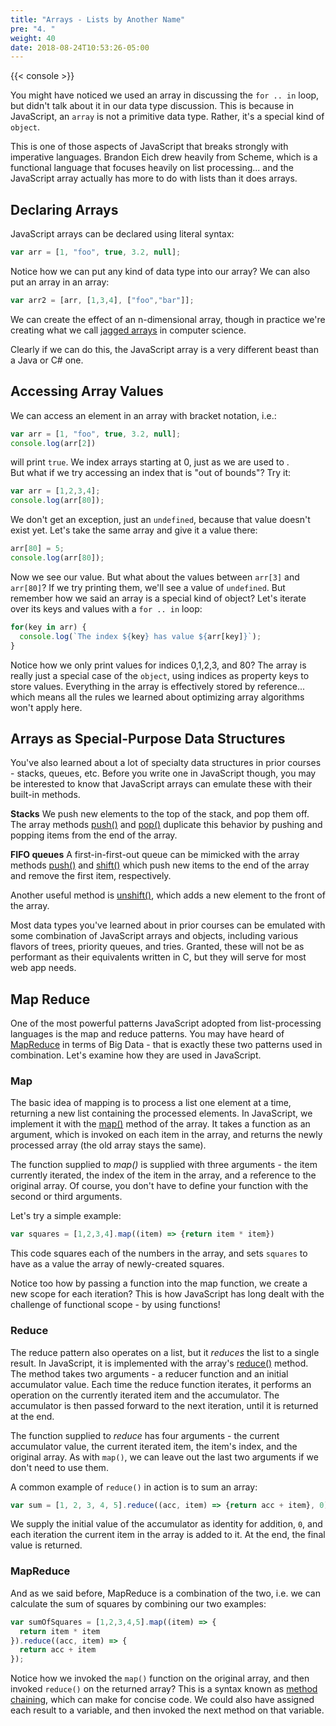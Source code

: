 ```yaml
---
title: "Arrays - Lists by Another Name"
pre: "4. "
weight: 40
date: 2018-08-24T10:53:26-05:00
---
```


{{< console >}}

You might have noticed we used an array in discussing the `for .. in` loop, but didn't talk about it in our data type discussion.  This is because in JavaScript, an `array` is not a primitive data type.  Rather, it's a special kind of `object`.

This is one of those aspects of JavaScript that breaks strongly with imperative languages.  Brandon Eich drew heavily from Scheme, which is a functional language that focuses heavily on list processing... and the JavaScript array actually has more to do with lists than it does arrays.   

## Declaring Arrays
JavaScript arrays can be declared using literal syntax:

```js 
var arr = [1, "foo", true, 3.2, null];
```

Notice how we can put any kind of data type into our array?  We can also put an array in an array:

```js 
var arr2 = [arr, [1,3,4], ["foo","bar"]];
```

We can create the effect of an n-dimensional array, though in practice we're creating what we call [jagged arrays](https://en.wikipedia.org/wiki/Jagged_array) in computer science.

Clearly if we can do this, the JavaScript array is a very different beast than a Java or C# one.

## Accessing Array Values

We can access an element in an array with bracket notation, i.e.:

```js 
var arr = [1, "foo", true, 3.2, null];
console.log(arr[2])
```

will print `true`.  We index arrays starting at 0, just as we are used to .  
But what if we try accessing an index that is "out of bounds"?  Try it:

```js
var arr = [1,2,3,4];
console.log(arr[80]);
```

We don't get an exception, just an `undefined`, because that value doesn't exist yet. Let's take the same array and give it a value there:

```js
arr[80] = 5;
console.log(arr[80]);
```

Now we see our value.  But what about the values between `arr[3]` and `arr[80]`?  If we try printing them, we'll see a value of `undefined`.  But remember how we said an array is a special kind of object?  Let's iterate over its keys and values with a `for .. in` loop:

```js 
for(key in arr) {
  console.log(`The index ${key} has value ${arr[key]}`);
}
```

Notice how we only print values for indices 0,1,2,3, and 80?  The array is really just a special case of the `object`, using indices as property keys to store values. Everything in the array is effectively stored by reference... which means all the rules we learned about optimizing array algorithms won't apply here.

## Arrays as Special-Purpose Data Structures

You've also learned about a lot of specialty data structures in prior courses - stacks, queues, etc.  Before you write one in JavaScript though, you may be interested to know that JavaScript arrays can emulate these with their built-in methods.  

__Stacks__ We push new elements to the top of the stack, and pop them off.  The array methods [push()](https://developer.mozilla.org/en-US/docs/Web/JavaScript/Reference/Global_Objects/Array/push) and [pop()](https://developer.mozilla.org/en-US/docs/Web/JavaScript/Reference/Global_Objects/Array/pop) duplicate this behavior by pushing and popping items from the end of the array.

__FIFO queues__ A first-in-first-out queue can be mimicked with the array methods [push()](https://developer.mozilla.org/en-US/docs/Web/JavaScript/Reference/Global_Objects/Array/push) and [shift()](https://developer.mozilla.org/en-US/docs/Web/JavaScript/Reference/Global_Objects/Array/shift) which push new items to the end of the array and remove the first item, respectively.

Another useful method is [unshift()](https://developer.mozilla.org/en-US/docs/Web/JavaScript/Reference/Global_Objects/Array/unshift), which adds a new element to the front of the array.  

Most data types you've learned about in prior courses can be emulated with some combination of JavaScript arrays and objects, including various flavors of trees, priority queues, and tries.  Granted, these will not be as performant as their equivalents written in C, but they will serve for most web app needs.

## Map Reduce

One of the most powerful patterns JavaScript adopted from list-processing languages is the map and reduce patterns.  You may have heard of [MapReduce](https://en.wikipedia.org/wiki/MapReduce) in terms of Big Data - that is exactly these two patterns used in combination. Let's examine how they are used in JavaScript.

### Map

The basic idea of mapping is to process a list one element at a time, returning a new list containing the processed elements.  In JavaScript, we implement it with the [map()](https://developer.mozilla.org/en-US/docs/Web/JavaScript/Reference/Global_Objects/Array/map) method of the array. It takes a function as an argument, which is invoked on each item in the array, and returns the newly processed array (the old array stays the same).  

The function supplied to _map()_ is supplied with three arguments - the item currently iterated, the index of the item in the array, and a reference to the original array. Of course, you don't have to define your function with the second or third arguments.  

Let's try a simple example:

```js 
var squares = [1,2,3,4].map((item) => {return item * item})
```

This code squares each of the numbers in the array, and sets `squares` to have as a value the array of newly-created squares. 

Notice too how by passing a function into the map function, we create a new scope for each iteration?  This is how JavaScript has long dealt with the challenge of functional scope - by using functions!

### Reduce

The reduce pattern also operates on a list, but it _reduces_ the list to a single result.  In JavaScript, it is implemented with the array's [reduce()]() method.  The method takes two arguments - a reducer function and an initial accumulator value.  Each time the reduce function iterates, it performs an operation on the currently iterated item and the accumulator.  The accumulator is then passed forward to the next iteration, until it is returned at the end.

The function supplied to _reduce_ has four arguments - the current accumulator value, the current iterated item, the item's index, and the original array.  As with `map()`, we can leave out the last two arguments if we don't need to use them.

A common example of `reduce()` in action is to sum an array:

```js
var sum = [1, 2, 3, 4, 5].reduce((acc, item) => {return acc + item}, 0);
```

We supply the initial value of the accumulator as identity for addition, `0`, and each iteration the current item in the array is added to it.  At the end, the final value is returned.

### MapReduce 

And as we said before, MapReduce is a combination of the two, i.e. we can calculate the sum of squares by combining our two examples:

```js
var sumOfSquares = [1,2,3,4,5].map((item) => {
  return item * item
}).reduce((acc, item) => {
  return acc + item
});
```

Notice how we invoked the `map()` function on the original array, and then invoked `reduce()` on the returned array?  This is a syntax known as [method chaining](https://en.wikipedia.org/wiki/Method_chaining), which can make for concise code. We could also have assigned each result to a variable, and then invoked the next method on that variable.
